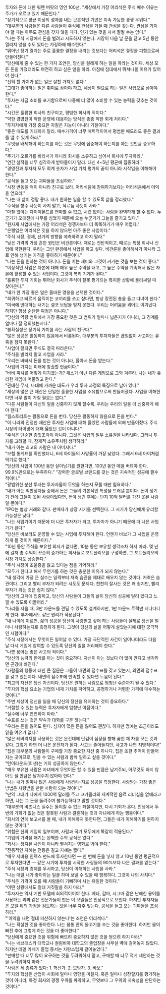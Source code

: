 투자와 돈에 대한 워렌 버핏의 명언 100선.
"세상에서 가장 어리석은 주식 매수 이유는 주가가 오르고 있기 때문인다."  
"장기적으로 평균 이상의 성과를 내는 근본적인 기반은 지속 가능한 경쟁 우위다."  
"대부분의 사람들은 다른 사람들이 주식에 관심을 가질 때 관심을 갖는다. 관심을 가져야 할 때는 아무도 관심을 갖지 않을 때다. 인기 있는 것을 사서 잘될 수는 없다."  
"나는 주식 시장에서 돈을 벌려고 시도하지 않는다. 시장이 다음 날 문을 닫고 5년 동안 열리지 않을 수도 있다는 가정하에 매수한다."  
"뛰어난 장기 결과는 주로 훌륭한 결정을 내리는 것보다는 어리석은 결정을 피함으로써 만들어진다."  
"당신에게 줄 수 있는 한 가지 조언은, 당신을 설레게 하는 일을 하라는 것이다. 세상 모든 돈을 가졌더라도 여전히 하고 싶은 일을 하라. 아침에 침대에서 뛰쳐나올 이유가 있어야 한다."  
"전혀 할 가치가 없는 일은 잘할 가치도 없다."  
"그대가 좋아하는 일은 취미로 삼아야 하고, 세상이 필요로 하는 일은 사업으로 삼아야 한다."  
"투자는 지금 소비를 포기함으로써 나중에 더 많이 소비할 수 있는 능력을 갖추는 것이다."  
"시간은 훌륭한 회사의 친구이고, 평범한 회사의 적이다."  
"약한 경영진이 약한 운영에 대응하는 방식은 종종 약한 회계 처리다."  
"투자자에게 가장 중요한 자질은 지능이 아니라 기질이다."  
"좋은 매도를 기대하지 말라. 매수가격이 너무 매력적이어서 평범한 매도라도 좋은 결과를 낼 수 있게 하라."  
"무엇을 배제해야 하는지를 아는 것은 무엇에 집중해야 하는지를 아는 것만큼 중요하다."  
"주가가 오르기를 바라서가 아니라 회사를 소유하고 싶어서 회사에 투자하라."  
"연간 실적을 너무 심각하게 받아들이지 말라. 대신 4~5년 평균에 집중하라."  
"경영진과 투자자 모두 회계 숫자가 사업 가치 평가의 끝이 아니라 시작임을 이해해야 한다."  
"공식을 들고 오는 괴짜들을 조심하라."  
"시장 변동을 적이 아니라 친구로 보라. 어리석음에 참여하기보다는 어리석음에서 이익을 얻으라."  
"나는 내 삶이 정말 좋다. 내가 원하는 일을 할 수 있도록 삶을 정리했다."  
"주식을 향수 사듯이 사지 말고, 식료품 사듯이 사라."  
"마찰 없이는 다이아몬드를 연마할 수 없고, 시련 없이는 사람을 완벽하게 할 수 없다. 누군가가 오래전에 나무를 심었기 때문에 오늘 누군가가 그늘을 즐기고 있다."  
"원자재 사업에서는 가장 어리석은 경쟁자보다 더 똑똑하기가 매우 어렵다."  
"은행업은 어리석은 짓을 하지 않으면 아주 좋은 사업이다."  
"주식 시장, 경제, 선거의 방향을 예측하려고 하지 말라."  
"낮은 가격의 가장 흔한 원인은 비관론이다. 때로는 전반적이고, 때로는 특정 회사나 산업에 국한된다. 우리는 그런 환경에서 사업을 하고 싶다. 비관론을 좋아해서가 아니라 그로 인해 생기는 가격을 좋아하기 때문이다."  
"나는 돈을 원하는 것이 아니다. 돈을 버는 재미와 그것이 커가는 것을 보는 것이 좋다."  
"이상적인 사업은 자본에 대해 매우 높은 수익을 내고, 그 높은 수익을 계속해서 많은 자본에 활용할 수 있는 사업이다. 그것이 복리 기계가 된다."  
"훌륭한 투자 기회는 뛰어난 회사가 주식이 잘못 평가되는 특이한 상황에 둘러싸일 때 찾아온다."  
"내가 한 가장 좋은 일은 올바른 영웅을 선택한 것이다."  
"희귀하고 빠르게 움직이는 코끼리를 쏘고 싶다면, 항상 장전된 총을 들고 다녀야 한다."  
"미국에 반대하는 내기는 결코 보답을 받지 못했다. 우리는 어려움을 겪어도 이겨낸다. 하지만 항상 순탄한 여정은 아니다."  
"당신의 역량 범위에서 가장 중요한 것은 그 범위가 얼마나 넓은지가 아니라, 그 경계를 얼마나 잘 정의했는지다."  
"불확실성은 장기적 가치를 사는 사람의 친구다."  
"많은 성공은 활동하지 않음에서 비롯된다. 대부분의 투자자들은 끊임없이 사고파는 유혹을 참지 못한다."  
"사업이 잘되면 주식도 결국 따라온다."  
"주식을 빌리지 말고 사업을 사라."  
"우리는 바빠서 돈을 받는 것이 아니라, 옳아서 돈을 받는다."  
"사업의 가치는 미래에 창출할 현금이다."  
"바비 피셔를 어떻게 이기겠는가? 체스가 아닌 다른 게임으로 그와 겨루라. 나는 내가 유리한 게임에 머물려고 한다."  
"관대한 무시, 나태에 가까운 태도가 우리 투자 과정의 특징으로 남아 있다."  
"세상의 많은 큰 재산은 단일한 훌륭한 사업을 소유함으로써 만들어졌다. 사업을 이해한다면 너무 많이 가질 필요는 없다."  
"다른 사람들이 자신의 일을 신중하지 않게 할수록, 우리는 우리의 일을 더 신중하게 해야 한다."  
"월스트리트는 활동으로 돈을 번다. 당신은 활동하지 않음으로 돈을 번다."  
"이 나라의 진정한 재산은 투자한 사업에 대해 옳았던 사람들에 의해 만들어졌다. 주식 시장의 타이밍에 대해 옳았던 것이 아니다."  
"주식은 단순한 종잇조각이 아니다. 그것은 사업의 일부 소유권을 나타낸다. 그러니 투자를 고려할 때, 잠재적 소유주처럼 생각하라."  
"내가 아는 최고의 사람은 내 아버지다."  
"보험 통계표를 확인했더니, 6세 아이들의 사망률이 가장 낮았다. 그래서 6세 아이처럼 먹기로 했다."  
"당신의 사업이 100년 동안 살아남기를 원한다면, 100년 동안 매일 버텨야 한다. 99.9%만으로는 부족하다."
"강력한 글로벌 브랜드를 갖는 것은 지속적인 성공에 필수적이다."  
"광범위한 분산 투자는 투자자들이 무엇을 하는지 모를 때만 필요하다."  
"내가 아는 억만장자들 중에서 돈은 그들의 기본적인 특성을 드러낼 뿐이다. 돈이 생기기 전에 그들이 못된 사람이었다면, 돈이 생긴 후에는 단지 10억 달러를 가진 못된 사람일 뿐이다."  
"IPO는 협상 거래와 같다. 판매자가 상장 시기를 선택한다. 그 시기가 당신에게 유리할 가능성은 낮다."  
"나는 사업가이기 때문에 더 나은 투자자가 되고, 투자자가 아니기 때문에 더 나은 사업가가 된다."  
"당신은 바보라도 운영할 수 있는 사업에 투자해야 한다. 언젠가 바보가 그 사업을 운영하게 될 것이기 때문이다."  
"10년 동안 주식을 보유할 의지가 없다면, 10분 동안 보유할 생각조차 하지 마라. 몇 년에 걸쳐 총 수익이 꾸준히 증가하는 회사들로 포트폴리오를 구성하면, 그 포트폴리오의 시장 가치도 상승한다."  
"주식 시장이 조울증을 앓고 있다는 점을 기억하라."  
"모두가 한다고 해서 무언가를 하는 것은 충분한 이유가 되지 않는다."  
"내 생각에 가장 큰 실수는 일찍부터 저축 습관을 제대로 배우지 않는 것이다. 저축은 습관이다. 그리고 빨리 부자가 되려는 시도도 문제다. 천천히 잘사는 것은 꽤 쉽지만, 빨리 부자가 되는 것은 쉽지 않다."  
"당신의 고객에 집중하고, 당신의 사람들이 그들의 삶이 당신의 성공에 달려 있다고 느낄 수 있도록 이끌어라."  
"다리를 지을 때, 3만 파운드를 견딜 수 있도록 설계하지만, 1만 파운드 트럭만 지나다니게 한다. 투자에서도 같은 원리가 적용된다."  
"내 나이에 이르면, 삶의 성공을 당신이 사랑받고 싶어 하는 사람들이 실제로 당신을 얼마나 사랑하는지로 측정하게 된다. 그것이 당신의 삶을 어떻게 살았는지에 대한 궁극적인 시험이다."  
"주식 시장에서는 무엇이든 일어날 수 있다. 가장 극단적인 사건이 일어나더라도 다음 날 다시 게임에 참여할 수 있도록 당신의 일을 처리해야 한다."  
"나쁜 용어는 좋은 사고의 적이다."  
"당신의 능력의 한계를 아는 것이 중요하다. 자신이 아는 것보다 더 많이 안다고 생각하면 곤경에 빠진다."  
"사람들의 행동에 대한 큰 질문은 그들이 내면의 점수표를 갖고 있는지, 외면의 점수표를 갖고 있는지다. 내면의 점수표에 만족할 수 있다면 도움이 된다."  
"최고의 자산은 당신 자신이다. 당신은 원하는 사람으로 엄청난 수준까지 될 수 있다."  
"투자의 핵심 요소는 기업의 내재 가치를 파악하고, 공정하거나 저렴한 가격에 매수하는 것이다."  
"주변 세상이 정신을 잃을 때 당신의 정신을 유지하는 것이 중요하다."  
"거절할 수 있는 능력은 투자자에게 엄청난 이점이다."  
"실수에 너무 연연하지 마라."  
"수표를 쓰는 것은 약속과 대화를 구분 짓는다."  
"우리는 돈을 잃어도 된다. 심지어 많은 돈을 잃어도 괜찮다. 하지만 명예는 조금이라도 잃을 여유가 없다."  
"많은 레버리지를 사용하는 것은 운전대에 단검이 심장을 향해 꽂힌 채 차를 모는 것과 같다. 그렇게 하면 더 나은 운전자가 된다. 사고는 줄어들지만, 사고가 나면 치명적이다!"  
"집은 대부분의 사람들이 구매할 가장 중요한 자산 중 하나다. 집은 또한 추억이 만들어지는 곳이므로, 믿을 수 있는 사람과 함께 일하고 싶을 것이다."  
"턴어라운드(회생)는 거의 성공하지 않는다."  
"매우 부유한 사람은 자녀에게 무엇이든 할 수 있을 만큼은 남겨주되, 아무것도 하지 않아도 될 만큼은 남겨주지 않아야 한다."  
"나는 내가 얼마나 많은 사람에게 사랑받는지로 성공을 측정한다. 사랑받는 가장 좋은 방법은 사랑받을 만한 사람이 되는 것이다."  
"만약 그대가 나에게 1000억 달러를 주고 코카콜라의 세계적인 음료 리더십을 없애라고 하면, 나는 그 돈을 돌려주며 불가능하다고 말할 것이다."  
"대부분의 비즈니스 실수는 돌이킬 수 없는 좌절이지만, 다시 기회가 온다. 인생에서 두 번의 기회가 없는 것은 잘못된 사람과 결혼하는 것과 자녀에게 하는 행동이다."  
"회사의 연례 보고서를 볼 때, 내가 이해하지 못한다면, 그들은 내가 이해하기를 원하지 않는 것이다."  
"위험은 신의 게임의 일부이며, 사람과 국가 모두에게 똑같이 적용된다."  
"기업의 가격을 매기는 완벽한 수학 공식은 없다."  
"회사는 정지된 사진이 아니라 펼쳐지는 영화로 봐야 한다."  
"전통적인 지혜는 전통은 길고 지혜는 짧다."  
"매우 저비용 인덱스 펀드에 투자한다면 — 한 번에 돈을 넣지 않고 10년 동안 평균적으로 투자한다면 — 같은 시기에 투자를 시작한 사람들의 90%보다 나은 결과를 얻는다."  
"주식 시장과 경제를 무시하고, 당신이 이해하는 사업을 사라."  
"나는 매일 내가 좋아하는 일을 하며 보낼 수 있을 때 행복하다. 그것이 나의 사치다."  
"주식은 가격이 오를 때 사람들이 기뻐하며 사는 유일한 것이다."  
"어떤 상황에서도 절대 거짓말을 하지 마라."  
"투자자는 역사 기반 모델에 회의적이어야 한다. 베타, 감마, 시그마 같은 난해한 용어를 사용하는 괴짜 같은 전문가들이 만든 이 모델들은 인상적으로 보인다. 하지만 투자자들은 모델 뒤의 가정을 검토하는 것을 너무 자주 잊는다. 공식을 들고 오는 괴짜들을 조심하라."  
"'이익을 내면 절대 파산하지 않는다'는 조언은 어리석다."  
"나는 확실한 것을 좋아한다. 나는 물통 안의 물고기를 쏘는 것을 좋아한다. 하지만 물이 빠진 후에 그렇게 하는 것을 더 좋아한다."  
"당신에게 중요한 것을 위험에 빠뜨려 중요하지 않은 것을 얻으려 하지 마라."  
"나는 네브래스카 대학교나 컬럼비아 대학교의 졸업장을 사무실 벽에 걸어놓지 않았다. 하지만 데일 카네기 졸업 증서는 자랑스럽게 걸어놓았다."  
"판매할 때 너무 많이 요구하는 것을 두려워하지 말고, 구매할 때 너무 적게 제안하는 것을 두려워하지 마라."  
"사람은 세 종류가 있다: 1. 혁신가. 2. 모방자. 3. 바보."  
"투자의 핵심은 산업이 사회에 얼마나 영향을 미칠지, 혹은 얼마나 성장할지를 평가하는 것이 아니라, 특정 회사의 경쟁 우위를 파악하고, 무엇보다 그 우위의 지속성을 판단하는 것이다."